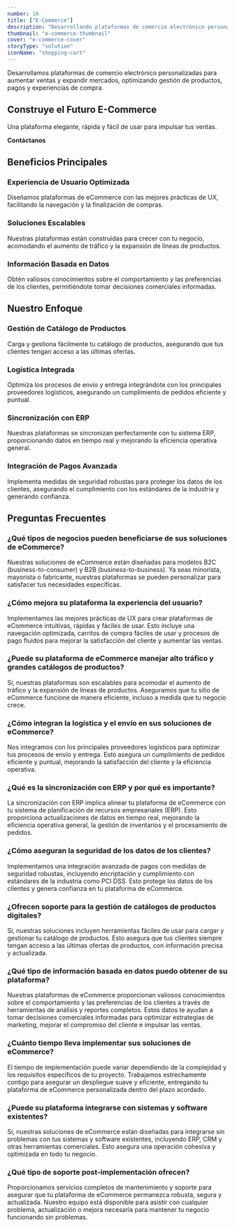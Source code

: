 ```yaml
---
number: 10
title: ["E-Commerce"]
description: "Desarrollando plataformas de comercio electrónico personalizadas para aumentar las ventas, expandir mercados y mejorar la experiencia de compra del usuario."
thumbnail: "e-commerce-thumbnail"
cover: "e-commerce-cover"
storyType: "solution"
iconName: "shopping-cart"
---
```


Desarrollamos plataformas de comercio electrónico personalizadas para aumentar ventas y expandir mercados, optimizando gestión de productos, pagos y experiencias de compra.

## Construye el Futuro E-Commerce

Una plataforma elegante, rápida y fácil de usar para impulsar tus ventas.

**Contáctanos**

## Beneficios Principales

### Experiencia de Usuario Optimizada

Diseñamos plataformas de eCommerce con las mejores prácticas de UX, facilitando la navegación y la finalización de compras.

### Soluciones Escalables

Nuestras plataformas están construidas para crecer con tu negocio, acomodando el aumento de tráfico y la expansión de líneas de productos.

### Información Basada en Datos

Obtén valiosos conocimientos sobre el comportamiento y las preferencias de los clientes, permitiéndote tomar decisiones comerciales informadas.

## Nuestro Enfoque

### Gestión de Catálogo de Productos

Carga y gestiona fácilmente tu catálogo de productos, asegurando que tus clientes tengan acceso a las últimas ofertas.

### Logística Integrada

Optimiza los procesos de envío y entrega integrándote con los principales proveedores logísticos, asegurando un cumplimiento de pedidos eficiente y puntual.

### Sincronización con ERP

Nuestras plataformas se sincronizan perfectamente con tu sistema ERP, proporcionando datos en tiempo real y mejorando la eficiencia operativa general.

### Integración de Pagos Avanzada

Implementa medidas de seguridad robustas para proteger los datos de los clientes, asegurando el cumplimiento con los estándares de la industria y generando confianza.

## Preguntas Frecuentes

### ¿Qué tipos de negocios pueden beneficiarse de sus soluciones de eCommerce?

Nuestras soluciones de eCommerce están diseñadas para modelos B2C (business-to-consumer) y B2B (business-to-business). Ya seas minorista, mayorista o fabricante, nuestras plataformas se pueden personalizar para satisfacer tus necesidades específicas.

### ¿Cómo mejora su plataforma la experiencia del usuario?

Implementamos las mejores prácticas de UX para crear plataformas de eCommerce intuitivas, rápidas y fáciles de usar. Esto incluye una navegación optimizada, carritos de compra fáciles de usar y procesos de pago fluidos para mejorar la satisfacción del cliente y aumentar las ventas.

### ¿Puede su plataforma de eCommerce manejar alto tráfico y grandes catálogos de productos?

Sí, nuestras plataformas son escalables para acomodar el aumento de tráfico y la expansión de líneas de productos. Aseguramos que tu sitio de eCommerce funcione de manera eficiente, incluso a medida que tu negocio crece.

### ¿Cómo integran la logística y el envío en sus soluciones de eCommerce?

Nos integramos con los principales proveedores logísticos para optimizar tus procesos de envío y entrega. Esto asegura un cumplimiento de pedidos eficiente y puntual, mejorando la satisfacción del cliente y la eficiencia operativa.

### ¿Qué es la sincronización con ERP y por qué es importante?

La sincronización con ERP implica alinear tu plataforma de eCommerce con tu sistema de planificación de recursos empresariales (ERP). Esto proporciona actualizaciones de datos en tiempo real, mejorando la eficiencia operativa general, la gestión de inventarios y el procesamiento de pedidos.

### ¿Cómo aseguran la seguridad de los datos de los clientes?

Implementamos una integración avanzada de pagos con medidas de seguridad robustas, incluyendo encriptación y cumplimiento con estándares de la industria como PCI DSS. Esto protege los datos de los clientes y genera confianza en tu plataforma de eCommerce.

### ¿Ofrecen soporte para la gestión de catálogos de productos digitales?

Sí, nuestras soluciones incluyen herramientas fáciles de usar para cargar y gestionar tu catálogo de productos. Esto asegura que tus clientes siempre tengan acceso a las últimas ofertas de productos, con información precisa y actualizada.

### ¿Qué tipo de información basada en datos puedo obtener de su plataforma?

Nuestras plataformas de eCommerce proporcionan valiosos conocimientos sobre el comportamiento y las preferencias de los clientes a través de herramientas de análisis y reportes completos. Estos datos te ayudan a tomar decisiones comerciales informadas para optimizar estrategias de marketing, mejorar el compromiso del cliente e impulsar las ventas.

### ¿Cuánto tiempo lleva implementar sus soluciones de eCommerce?

El tiempo de implementación puede variar dependiendo de la complejidad y los requisitos específicos de tu proyecto. Trabajamos estrechamente contigo para asegurar un despliegue suave y eficiente, entregando tu plataforma de eCommerce personalizada dentro del plazo acordado.

### ¿Puede su plataforma integrarse con sistemas y software existentes?

Sí, nuestras soluciones de eCommerce están diseñadas para integrarse sin problemas con tus sistemas y software existentes, incluyendo ERP, CRM y otras herramientas comerciales. Esto asegura una operación cohesiva y optimizada en todo tu negocio.

### ¿Qué tipo de soporte post-implementación ofrecen?

Proporcionamos servicios completos de mantenimiento y soporte para asegurar que tu plataforma de eCommerce permanezca robusta, segura y actualizada. Nuestro equipo está disponible para asistir con cualquier problema, actualización o mejora necesaria para mantener tu negocio funcionando sin problemas.
